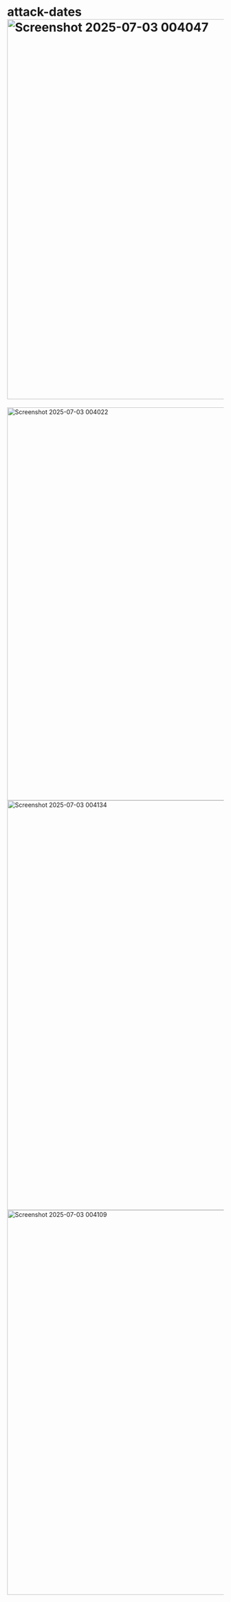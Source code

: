 # attack-dates<img width="884" alt="Screenshot 2025-07-03 004047" src="https://github.com/user-attachments/assets/8ed92e01-ec9f-4f27-99a0-e9dcf43fd2f8" />
<img width="914" alt="Screenshot 2025-07-03 004022" src="https://github.com/user-attachments/assets/b92be039-2e73-4b9d-9280-b906762756e0" />
<img width="953" alt="Screenshot 2025-07-03 004134" src="https://github.com/user-attachments/assets/a8de0234-3bfe-44b4-bc37-8825967eafc1" />
<img width="895" alt="Screenshot 2025-07-03 004109" src="https://github.com/user-attachments/assets/285fe7dc-b96a-4228-aa34-3ff7c76ff60c" />
